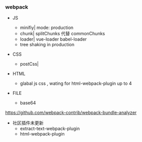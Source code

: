 ### webpack

- JS
  - minifiy| mode: production 
  - chunk|  splitChunks 代替 commonChunks
  - loader| vue-loader babel-loader
  - tree shaking in production

- CSS
  - postCss| 

- HTML
  - glabal js css , wating for html-webpack-plugin up to 4

- FILE
  - base64 

https://github.com/webpack-contrib/webpack-bundle-analyzer



- 社区插件未更新
  * extract-text-webpack-plugin
  * html-webpack-plugin
